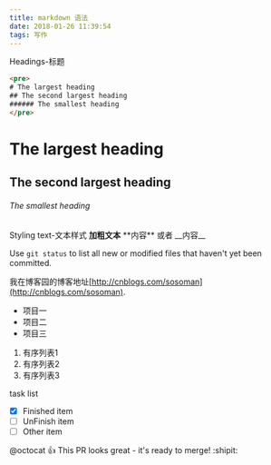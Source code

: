 ```yaml
---
title: markdown 语法
date: 2018-01-26 11:39:54
tags: 写作
---
```


Headings-标题
``` html
<pre>
# The largest heading
## The second largest heading
###### The smallest heading
</pre>
```
# The largest heading  
## The second largest heading  
###### The smallest heading  

Styling text-文本样式
**加粗文本** \*\*内容\*\* 或者 \_\_内容\_\_

<!-- more -->

Use `git status` to list all new or modified files that haven't yet been committed.

我在博客园的博客地址[http://cnblogs.com/sosoman](http://cnblogs.com/sosoman).

- 项目一
- 项目二
- 项目三

1. 有序列表1
2. 有序列表2
3. 有序列表3

task list
- [x] Finished item
- [ ] UnFinish item
- [ ] Other item 

@octocat :+1: This PR looks great - it's ready to merge! :shipit:
